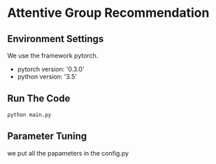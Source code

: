 # Attentive Group Recommendation




## Environment Settings
We use the framework pytorch. 
- pytorch version:  '0.3.0'
- python version: '3.5'

## Run The Code

```
python main.py
```

## Parameter Tuning

we put all the papameters in the config.py

